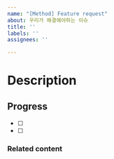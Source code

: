 ```yaml
---
name: "[Method] Feature request"
about: 우리가 해결해야하는 이슈
title: ''
labels: ''
assignees: ''

---
```


# Description

## Progress

- [ ]
- [ ] 

### Related content
